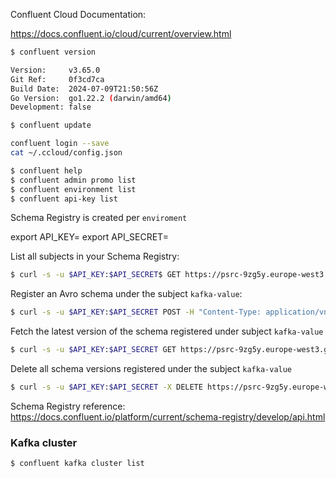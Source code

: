 Confluent Cloud Documentation:

https://docs.confluent.io/cloud/current/overview.html


```bash
$ confluent version

Version:     v3.65.0
Git Ref:     0f3cd7ca
Build Date:  2024-07-09T21:50:56Z
Go Version:  go1.22.2 (darwin/amd64)
Development: false

$ confluent update
```

```bash
confluent login --save
cat ~/.ccloud/config.json
```

```bash
$ confluent help
$ confluent admin promo list
$ confluent environment list
$ confluent api-key list
```

Schema Registry is created per `enviroment`

export API_KEY=
export API_SECRET=

List all subjects in your Schema Registry:

```bash
$ curl -s -u $API_KEY:$API_SECRET$ GET https://psrc-9zg5y.europe-west3.gcp.confluent.cloud/subjects
```

Register an Avro schema under the subject `kafka-value`:

```bash
$ curl -s -u $API_KEY:$API_SECRET POST -H "Content-Type: application/vnd.schemaregistry.v1+json" https://psrc-9zg5y.europe-west3.gcp.confluent.cloud/subjects/kafka-value/versions --data '{"schema": "{\"type\": \"string\"}", "schemaType": "AVRO" }'
```

Fetch the latest version of the schema registered under subject `kafka-value`

```bash
$ curl -s -u $API_KEY:$API_SECRET GET https://psrc-9zg5y.europe-west3.gcp.confluent.cloud/subjects/kafka-value/versions/latest
```

Delete all schema versions registered under the subject `kafka-value`

```bash
$ curl -s -u $API_KEY:$API_SECRET -X DELETE https://psrc-9zg5y.europe-west3.gcp.confluent.cloud/subjects/kafka-value/
```

Schema Registry reference: https://docs.confluent.io/platform/current/schema-registry/develop/api.html


### Kafka cluster 

```bash
$ confluent kafka cluster list
```



